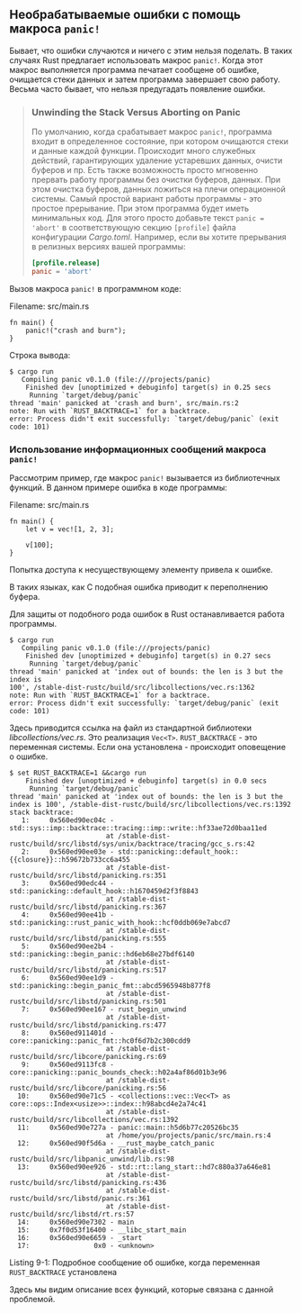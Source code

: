 ## Необрабатываемые ошибки с помощь макроса `panic!`

Бывает, что ошибки случаются и ничего с этим нельзя поделать. В таких случаях Rust
предлагает использовать макрос `panic!`. Когда этот макрос выполняется программа
печатает сообщене об ошибке, очищается стеки данных и затем программа завершает свою
работу. Весьма часто бывает, что нельзя предугадать появление ошибки.


> ### Unwinding the Stack Versus Aborting on Panic
> По умолчанию, когда срабатывает макрос `panic!`, программа входит в определенное
> состояние, при котором очищаются стеки и данные каждой функции. Происходит много
> служебных действий, гарантирующих удаление устаревших данных, очисти буферов и пр.
> Есть также возможность просто мгновенно прервать работу программы без очистки
> буферов, данных. При этом очистка буферов, данных ложиться на плечи операционной
> системы. Самый простой вариант работы программы - это простое прерывание. При этом
> программа будет иметь минимальных код.  Для этого просто добавьте текст `panic = 'abort'`
> в соответствующую секцию `[profile]` файла конфигурации *Cargo.toml*.
> Например, если вы хотите прерывания в релизных версиях вашей программы:
>
> ```toml
> [profile.release]
> panic = 'abort'
> ```

Вызов макроса `panic!` в программном коде:

<span class="filename">Filename: src/main.rs</span>

```rust,should_panic
fn main() {
    panic!("crash and burn");
}
```

Строка вывода:

```text
$ cargo run
   Compiling panic v0.1.0 (file:///projects/panic)
    Finished dev [unoptimized + debuginfo] target(s) in 0.25 secs
     Running `target/debug/panic`
thread 'main' panicked at 'crash and burn', src/main.rs:2
note: Run with `RUST_BACKTRACE=1` for a backtrace.
error: Process didn't exit successfully: `target/debug/panic` (exit code: 101)
```

### Использование информационных сообщений макроса `panic!`

Рассмотрим пример, где макрос `panic!` вызывается из библиотечных функций. В данном
примере ошибка в коде программы:

<span class="filename">Filename: src/main.rs</span>

```rust,should_panic
fn main() {
    let v = vec![1, 2, 3];

    v[100];
}
```
Попытка доступа к несуществующему элементу привела к ошибке.

В таких языках, как C подобная ошибка приводит к переполнению буфера.

Для защиты от подобного рода ошибок в Rust останавливается работа программы.

```text
$ cargo run
   Compiling panic v0.1.0 (file:///projects/panic)
    Finished dev [unoptimized + debuginfo] target(s) in 0.27 secs
     Running `target/debug/panic`
thread 'main' panicked at 'index out of bounds: the len is 3 but the index is
100', /stable-dist-rustc/build/src/libcollections/vec.rs:1362
note: Run with `RUST_BACKTRACE=1` for a backtrace.
error: Process didn't exit successfully: `target/debug/panic` (exit code: 101)
```
Здесь приводится ссылка на файл из стандартной библиотеки *libcollections/vec.rs*.
Это реализация `Vec<T>`.
`RUST_BACKTRACE` - это переменная системы. Если она установлена - происходит оповещение
о ошибке.

```text
$ set RUST_BACKTRACE=1 &&cargo run
    Finished dev [unoptimized + debuginfo] target(s) in 0.0 secs
     Running `target/debug/panic`
thread 'main' panicked at 'index out of bounds: the len is 3 but the index is 100', /stable-dist-rustc/build/src/libcollections/vec.rs:1392
stack backtrace:
   1:     0x560ed90ec04c - std::sys::imp::backtrace::tracing::imp::write::hf33ae72d0baa11ed
                        at /stable-dist-rustc/build/src/libstd/sys/unix/backtrace/tracing/gcc_s.rs:42
   2:     0x560ed90ee03e - std::panicking::default_hook::{{closure}}::h59672b733cc6a455
                        at /stable-dist-rustc/build/src/libstd/panicking.rs:351
   3:     0x560ed90edc44 - std::panicking::default_hook::h1670459d2f3f8843
                        at /stable-dist-rustc/build/src/libstd/panicking.rs:367
   4:     0x560ed90ee41b - std::panicking::rust_panic_with_hook::hcf0ddb069e7abcd7
                        at /stable-dist-rustc/build/src/libstd/panicking.rs:555
   5:     0x560ed90ee2b4 - std::panicking::begin_panic::hd6eb68e27bdf6140
                        at /stable-dist-rustc/build/src/libstd/panicking.rs:517
   6:     0x560ed90ee1d9 - std::panicking::begin_panic_fmt::abcd5965948b877f8
                        at /stable-dist-rustc/build/src/libstd/panicking.rs:501
   7:     0x560ed90ee167 - rust_begin_unwind
                        at /stable-dist-rustc/build/src/libstd/panicking.rs:477
   8:     0x560ed911401d - core::panicking::panic_fmt::hc0f6d7b2c300cdd9
                        at /stable-dist-rustc/build/src/libcore/panicking.rs:69
   9:     0x560ed9113fc8 - core::panicking::panic_bounds_check::h02a4af86d01b3e96
                        at /stable-dist-rustc/build/src/libcore/panicking.rs:56
  10:     0x560ed90e71c5 - <collections::vec::Vec<T> as core::ops::Index<usize>>::index::h98abcd4e2a74c41
                        at /stable-dist-rustc/build/src/libcollections/vec.rs:1392
  11:     0x560ed90e727a - panic::main::h5d6b77c20526bc35
                        at /home/you/projects/panic/src/main.rs:4
  12:     0x560ed90f5d6a - __rust_maybe_catch_panic
                        at /stable-dist-rustc/build/src/libpanic_unwind/lib.rs:98
  13:     0x560ed90ee926 - std::rt::lang_start::hd7c880a37a646e81
                        at /stable-dist-rustc/build/src/libstd/panicking.rs:436
                        at /stable-dist-rustc/build/src/libstd/panic.rs:361
                        at /stable-dist-rustc/build/src/libstd/rt.rs:57
  14:     0x560ed90e7302 - main
  15:     0x7f0d53f16400 - __libc_start_main
  16:     0x560ed90e6659 - _start
  17:                0x0 - <unknown>
```

<span class="caption">Listing 9-1: Подробное сообщение об ошибке, когда переменная
`RUST_BACKTRACE` установлена</span>

Здесь мы видим описание всех функций, которые связана с данной проблемой.
